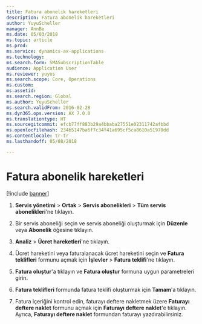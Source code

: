 ```yaml
---
title: Fatura abonelik hareketleri
description: Fatura abonelik hareketleri
author: YuyuScheller
manager: AnnBe
ms.date: 05/03/2018
ms.topic: article
ms.prod: 
ms.service: dynamics-ax-applications
ms.technology: 
ms.search.form: SMASubscriptionTable
audience: Application User
ms.reviewer: yuyus
ms.search.scope: Core, Operations
ms.custom: 
ms.assetid: 
ms.search.region: Global
ms.author: YuyuScheller
ms.search.validFrom: 2016-02-28
ms.dyn365.ops.version: AX 7.0.0
ms.translationtype: HT
ms.sourcegitcommit: efcb77ff883b29a4bbaba27551e02311742afbbd
ms.openlocfilehash: 234b5147ba6f7c34f41a695cf5ca8610a51970dd
ms.contentlocale: tr-tr
ms.lasthandoff: 05/08/2018

---
```



# <a name="invoice-subscription-transactions"></a>Fatura abonelik hareketleri 

[!include [banner](../includes/banner.md)]



1.  **Servis yönetimi** \> **Ortak** \> **Servis abonelikleri** \> **Tüm servis abonelikleri**'ne tıklayın.

2.  Bir servis aboneliği seçin ve servis aboneliği oluşturmak için **Düzenle** veya **Abonelik** öğesine tıklayın.

3.  **Analiz** \> **Ücret hareketleri**'ne tıklayın.

4.  Ücret hareketini veya faturalanacak ücret hareketini seçin ve **Fatura teklifleri** formunu açmak için **İşlevler** \> **Fatura teklifi**'ne tıklayın.

5.  **Fatura oluştur**'a tıklayın ve **Fatura oluştur** formuna uygun parametreleri girin.

6.  **Fatura teklifleri** formunda fatura teklifi oluşturmak için **Tamam**'a tıklayın.

7.  Fatura içeriğini kontrol edin, faturayı deftere nakletmek üzere **Faturayı deftere naklet** formunu açmak için **Faturayı deftere naklet**'e tıklayın. Ayrıca, **Faturayı deftere naklet** formundan faturayı yazdırabilirsiniz.

  



